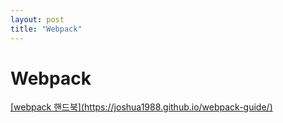 ```yaml
---
layout: post
title: "Webpack"
---
```


Webpack
==========

<a href="https://joshua1988.github.io/webpack-guide/" alt="webpack 핸드북">
[webpack 핸드북](https://joshua1988.github.io/webpack-guide/)